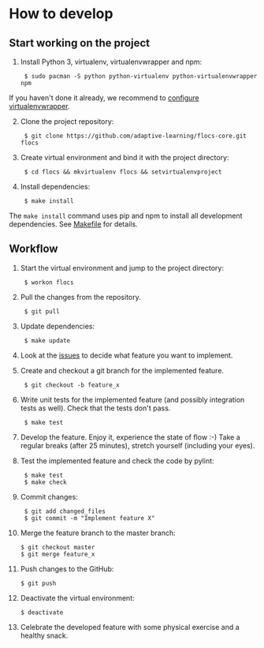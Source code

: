 # How to develop

## Start working on the project

1. Install Python 3, virtualenv, virtualenvwrapper and npm:

        $ sudo pacman -S python python-virtualenv python-virtualenvwrapper npm

  If you haven't done it already, we recommend to
  [configure virtualenvwrapper](https://virtualenvwrapper.readthedocs.io/en/latest/install.html#shell-startup-file).

2. Clone the project repository:

        $ git clone https://github.com/adaptive-learning/flocs-core.git flocs

3. Create virtual environment and bind it with the project directory:

        $ cd flocs && mkvirtualenv flocs && setvirtualenvproject

4. Install dependencies:

        $ make install

 The `make install` command uses pip and npm to install all development dependencies.
 See [Makefile](https://github.com/adaptive-learning/flocs-core/blob/master/Makefile) for details.

## Workflow

1. Start the virtual environment and jump to the project directory:

        $ workon flocs

2. Pull the changes from the repository.

        $ git pull

3. Update dependencies:

        $ make update

4. Look at the [issues](https://github.com/effa/flocs/issues) to decide what feature you want to implement.

5. Create and checkout a git branch for the implemented feature.

        $ git checkout -b feature_x

6. Write unit tests for the implemented feature (and possibly integration tests as well).
  Check that the tests don't pass.

        $ make test

7. Develop the feature. Enjoy it, experience the state of flow :-)
  Take a regular breaks (after 25 minutes), stretch yourself (including your eyes).

8. Test the implemented feature and check the code by pylint:

        $ make test
        $ make check

9. Commit changes:

        $ git add changed_files
        $ git commit -m "Implement feature X"

10. Merge the feature branch to the master branch:

        $ git checkout master
        $ git merge feature_x

11. Push changes to the GitHub:

        $ git push

12. Deactivate the virtual environment:

        $ deactivate

13. Celebrate the developed feature with some physical exercise and a healthy snack.
